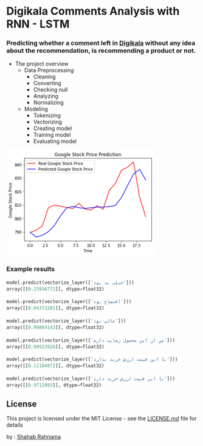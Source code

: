 # Digikala Comments Analysis with RNN - LSTM
### Predicting whether a comment left in [Digikala](https://www.digikala.com/) without any idea about the recommendation, is recommending a product or not.

- The project overview
    - Data Preprocessing
        - Cleaning
        - Converting
        - Checking null
        - Analyzing
        - Normalizing
    - Modeling
        - Tokenizing
        - Vectorizing
        - Creating model
        - Training model
        - Evaluating model

![alt text](https://raw.githubusercontent.com/srahnama/Stock-Market-Analysis-with-RNN---LSTM/main/Shahab%20Rahnama%20-%20Examplae%20result.png)

### Example results

```Python
model.predict(vectorize_layer(['خیلی بد بود']))
array([[0.23936771]], dtype=float32)

model.predict(vectorize_layer(['افتضاح بود']))
array([[0.04372201]], dtype=float32)

model.predict(vectorize_layer(['عالی بود']))
array([[0.99864143]], dtype=float32)

model.predict(vectorize_layer(['من از این محصول رضایت دارم']))
array([[0.99523926]], dtype=float32)

model.predict(vectorize_layer(['با این قیمت ارزش خرید ندارد']))
array([[0.11104872]], dtype=float32)

model.predict(vectorize_layer(['با این قیمت ارزش خرید دارد']))
array([[0.9712803]], dtype=float32)
```

## License

This project is licensed under the MIT License - see the [LICENSE.md](LICENSE.md) file for details

by : [Shahab Rahnama](http://srahnama.ir/)